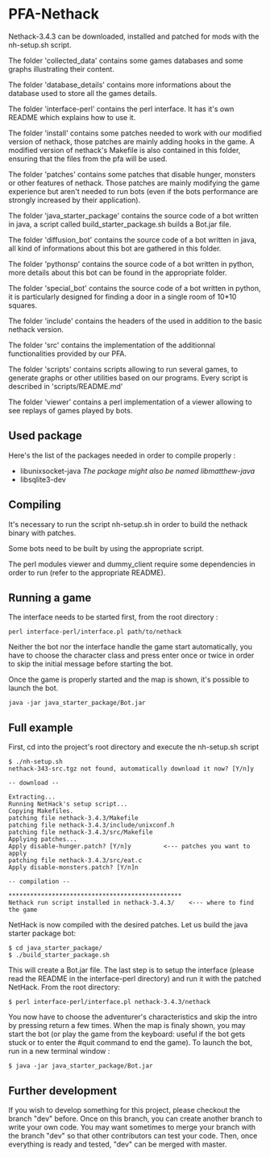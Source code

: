 PFA-Nethack
===========

Nethack-3.4.3 can be downloaded, installed and patched for mods with the
nh-setup.sh script.

The folder 'collected_data' contains some games databases and some graphs
illustrating their content.

The folder 'database_details' contains more informations about the database used
to store all the games details.

The folder 'interface-perl' contains the perl interface. It has it's own README
which explains how to use it.

The folder 'install' contains some patches needed to work with our modified
version of nethack, those patches are mainly adding hooks in the game. A
modified version of nethack's Makefile is also contained in this folder,
ensuring that the files from the pfa will be used.

The folder 'patches' contains some patches that disable hunger, monsters or
other features of nethack. Those patches are mainly modifying the game
experience but aren't needed to run bots (even if the bots performance are
strongly increased by their application).

The folder 'java\_starter\_package' contains the source code of a bot written
in java, a script called build\_starter\_package.sh builds a Bot.jar file.

The folder 'diffusion\_bot' contains the source code of a bot written in java,
all kind of informations about this bot are gathered in this folder.

The folder 'pythonsp' contains the source code of a bot written in python,
more details about this bot can be found in the appropriate folder.

The folder 'special_bot' contains the source code of a bot written in python, it
is particularly designed for finding a door in a single room of 10*10 squares.

The folder 'include' contains the headers of the used in addition to the basic
nethack version.

The folder 'src' contains the implementation of the additionnal functionalities
provided by our PFA.

The folder 'scripts' contains scripts allowing to run several games, to generate
graphs or other utilities based on our programs. Every script is described in
'scripts/README.md'

The folder 'viewer' contains a perl implementation of a viewer allowing to see
replays of games played by bots.

## Used package

Here's the list of the packages needed in order to compile properly :
* libunixsocket-java _The package might also be named libmatthew-java_
* libsqlite3-dev

## Compiling

It's necessary to run the script nh-setup.sh in order to build the nethack
binary with patches.

Some bots need to be built by using the appropriate script.

The perl modules viewer and dummy_client require some dependencies in order to
run (refer to the appropriate README).


## Running a game

The interface needs to be started first, from the root directory :

	perl interface-perl/interface.pl path/to/nethack

Neither the bot nor the interface handle the game start automatically, you have
to choose the character class and press enter once or twice in order to skip the
initial message before starting the bot.

Once the game is properly started and the map is shown, it's possible to launch 
the bot.

	java -jar java_starter_package/Bot.jar


## Full example

First, cd into the project's root directory and execute the nh-setup.sh script

	$ ./nh-setup.sh
	nethack-343-src.tgz not found, automatically download it now? [Y/n]y

	-- download --
	
	Extracting... 
	Running NetHack's setup script... 
	Copying Makefiles.
	patching file nethack-3.4.3/Makefile
	patching file nethack-3.4.3/include/unixconf.h
	patching file nethack-3.4.3/src/Makefile
	Applying patches...
	Apply disable-hunger.patch? [Y/n]y         <--- patches you want to apply
	patching file nethack-3.4.3/src/eat.c
	Apply disable-monsters.patch? [Y/n]n

	-- compilation --

	************************************************
	Nethack run script installed in nethack-3.4.3/    <--- where to find the game


NetHack is now compiled with the desired patches. Let us build the java starter package bot:

	$ cd java_starter_package/
	$ ./build_starter_package.sh

This will create a Bot.jar file. The last step is to setup the interface (please read the README in the interface-perl directory) and run it with the patched NetHack. From the root directory:

	$ perl interface-perl/interface.pl nethack-3.4.3/nethack

You now have to choose the adventurer's characteristics and skip the intro by pressing return a few times. When the map is finaly shown, you may start the bot (or play the game from the keyboard: useful if the bot gets stuck or to enter the #quit command to end the game). To launch the bot, run in a new terminal window :

	$ java -jar java_starter_package/Bot.jar

	
## Further development

If you wish to develop something for this project, please checkout the branch
"dev" before. Once on this branch, you can create another branch to write your
own code. You may want sometimes to merge your branch with the branch "dev" so
that other contributors can test your code. Then, once everything is ready and
tested, "dev" can be merged with master.

